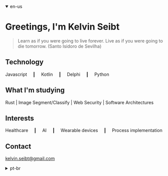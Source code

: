 <details open>
  <summary>en-us</summary>

# Greetings, I'm Kelvin Seibt

> Learn as if you were going to live forever. Live as if you were going to die tomorrow.
> (Santo Isidoro de Sevilha)

## Technology

Javascript  ┃  Kotlin  ┃  Delphi  ┃  Python   

## What I'm studying

Rust | Image Segment/Classify | Web Security | Software Architectures

## Interests

Healthcare  ┃  AI  ┃  Wearable devices  ┃  Process implementation

## Contact

[kelvin.seibt@gmail.com](kelvin.seibt@gmail.com)

</details>

<details>
  <summary>pt-br</summary>

# Olá me chamo Kelvin Seibt

> Aprenda como se você fosse viver para sempre. Viva como se você fosse morrer amanhã. 
> (Santo Isidoro de Sevilha)

## Tecnologias

Javascript  ┃  Kotlin  ┃  Delphi  ┃  Python      

## O que estou estudando

Rust | Segmentar/Classificar imagens | Segurança na web | Arquiteturas de software 

## Interesses

Healthcare  ┃  IA  ┃  Dispositivos vestíveis  ┃  Implementação de processos

## Contato

[kelvin.seibt@gmail.com](kelvin.seibt@gmail.com)

</details>
